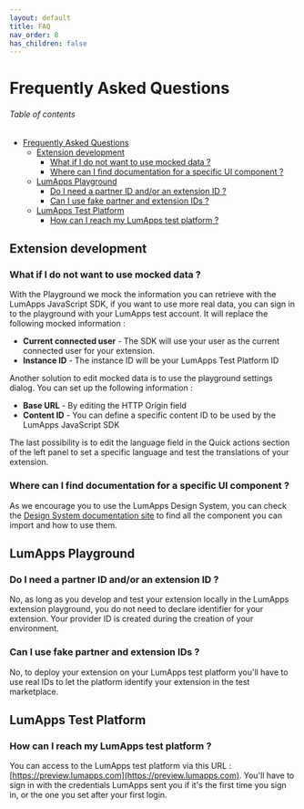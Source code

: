 ```yaml
---
layout: default
title: FAQ
nav_order: 8
has_children: false
---
```


# Frequently Asked Questions

<h6>Table of contents</h6>

- [Frequently Asked Questions](#frequently-asked-questions)
  - [Extension development](#extension-development)
    - [What if I do not want to use mocked data ?](#what-if-i-do-not-want-to-use-mocked-data-)
    - [Where can I find documentation for a specific UI component ?](#where-can-i-find-documentation-for-a-specific-ui-component-)
  - [LumApps Playground](#lumapps-playground)
    - [Do I need a partner ID and/or an extension ID ?](#do-i-need-a-partner-id-andor-an-extension-id-)
    - [Can I use fake partner and extension IDs ?](#can-i-use-fake-partner-and-extension-ids-)
  - [LumApps Test Platform](#lumapps-test-platform)
    - [How can I reach my LumApps test platform ?](#how-can-i-reach-my-lumapps-test-platform-)

## Extension development

### What if I do not want to use mocked data ?
With the Playground we mock the information you can retrieve with the LumApps JavaScript SDK, if you want to use more real data, you can sign in to the playground with your LumApps test account. It will replace the following mocked information :
 -  **Current connected user** - The SDK will use your user as the current connected user for your extension.
 -  **Instance ID** - The instance ID will be your LumApps Test Platform ID

Another solution to edit mocked data is to use the playground settings dialog. You can set up the following information : 
 - **Base URL** - By editing the HTTP Origin field
 - **Content ID** - You can define a specific content ID to be used by the LumApps JavaScript SDK

The last possibility is to edit the language field in the Quick actions section of the left panel to set a specific language and test the translations of your extension.

### Where can I find documentation for a specific UI component ?
As we encourage you to use the LumApps Design System, you can check the [Design System documentation site](https://design.lumapps.com) to find all the component you can import and how to use them.


## LumApps Playground

### Do I need a partner ID and/or an extension ID ?
No, as long as you develop and test your extension locally in the LumApps extension playground, you do not need to declare identifier for your extension.
Your provider ID is created during the creation of your environment.

### Can I use fake partner and extension IDs ?
No, to deploy your extension on your LumApps test platform you'll have to use real IDs to let the platform identify your extension in the test marketplace. 

## LumApps Test Platform

### How can I reach my LumApps test platform ?
You can access to the LumApps test platform via this URL : [https://preview.lumapps.com](https://preview.lumapps.com). You'll have to sign in with the credentials LumApps sent you if it's the first time you sign in, or the one you set after your first login.
